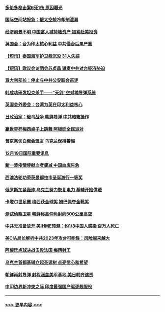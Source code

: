 #### [多伦多枪击案6死1伤 原因曝光](../pages/prog202/a103602009.md?t=12200943) 
#### [国际空间站报急：俄太空舱冷却剂泄漏](../pages/prog202/a103601941.md?t=12200943) 
#### [经济前景不明 中国富人减持陆资产 加紧赴美投资](../pages/prog202/a103601816.md?t=12200943) 
#### [英国会：台为印太核心利益 中共侵台后果严重](../pages/prog202/a103601831.md?t=12200943) 
#### [【短讯】泰国海军护卫舰沉没 31人失踪](../pages/prog202/a103601833.md?t=12200943) 
#### [【短讯】欧议会访团会苏贞昌 谴责中共对台经济胁迫](../pages/prog202/a103601829.md?t=12200943) 
#### [意大利部长：停止与中共公安联合巡逻](../pages/prog202/a103601702.md?t=12200943) 
#### [韩成功研发坦克杀手——“天剑”空对地导弹系统](../pages/prog202/a103601687.md?t=12200943) 
#### [英国会外委会：台湾为英在印太利益核心](../pages/prog202/a103601673.md?t=12200943) 
#### [日政治家：俄乌战争 朝鲜导弹 中共暗箱操作](../pages/prog202/a103601602.md?t=12200943) 
#### [赢世界杯梅西桌子上跳舞 阿根廷全民派对](../pages/prog202/a103601567.md?t=12200943) 
#### [普京亲访白俄会盟友 乌克兰保持警惕](../pages/prog202/a103601563.md?t=12200943) 
#### [12月19日国际重要讯息](../pages/prog202/a103601600.md?t=12200943) 
#### [新一波疫情使献血者骤减 中国血库告急](../pages/prog202/a103601560.md?t=12200943) 
#### [西澳法轮功荣获曼都拉市圣诞游行一等奖](../pages/prog202/a103601459.md?t=12200943) 
#### [俄罗斯加紧轰炸 乌克兰努力恢复电力 基辅开始供暖](../pages/prog202/a103601451.md?t=12200943) 
#### [卡塔尔世足赛 梅西获金球奖 姆巴佩夺金靴奖](../pages/prog202/a103601421.md?t=12200943) 
#### [测试侦察卫星 朝鲜称高仰角射向500公里高空](../pages/prog202/a103601409.md?t=12200943) 
#### [中共无准备放开 美IHME预测：约1/3中国人感染 百万人死亡](../pages/prog202/a103601251.md?t=12200943) 
#### [美CIA局长解析中共2023年攻台可能性：风险越来越大](../pages/prog202/a103601193.md?t=12200943) 
#### [阿根廷点球决战击败法国 梅西封王](../pages/prog202/a103601217.md?t=12200943) 
#### [乌克兰首都基辅立起圣诞树 点亮信心和希望](../pages/prog202/a103601117.md?t=12200943) 
#### [朝鲜再射导弹 射程涵盖美军基地 美日韩齐谴责](../pages/prog202/a103601114.md?t=12200943) 
#### [中印边界新冲突之际 印度最强国产驱逐舰服役](../pages/prog202/a103601111.md?t=12200943) 

----
#### [ >>> 更早内容 <<< ](../indexes/prog202-earlier.md)
